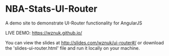 # NBA-Stats-UI-Router
A demo site to demonstrate UI-Router functionality for AngularJS

LIVE DEMO: https://wznuk.github.io/

You can view the slides at http://slides.com/wznuk/ui-router#/ or download the 'slides-ui-router.html' file and run it locally on your machine.